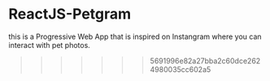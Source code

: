 
# ReactJS-Petgram
this is a Progressive Web App that is inspired on Instangram where you can interact with pet photos.
>>>>>>> 5691996e82a27bba2c60dce2624980035cc602a5
